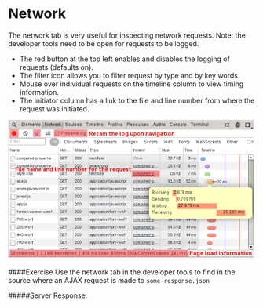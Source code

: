 Network
=======

The network tab is very useful for inspecting network requests. Note: the developer tools need to be open for requests to be logged.

  * The red button at the top left enables and disables the logging of requests (defaults on).
  * The filter icon allows you to filter request by type and by key words.
  * Mouse over individual requests on the timeline column to view timing information.
  * The initiator column has a link to the file and line number from where the request was initiated.

![Audits](../network/network.png)

####Exercise‎
Use the network tab in the developer tools to find in the source where an AJAX request is made to `some-response.json`

#####Server Response:
<div id='server-response'></div>

<script src="../network/network.js"></script>